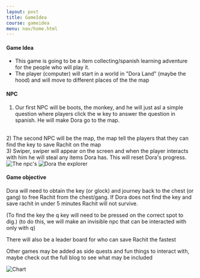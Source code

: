 ```yaml
---
layout: post
title: GameIdea
course: gameidea
menu: nav/home.html
---
```


#### Game Idea

- This game is going to be a item collecting/spanish learning adventure for the people who will play it.
- The player (computer) will start in a world in "Dora Land" (maybe the hood) and will move to different places of the the map

#### NPC

1) Our first NPC will be boots, the monkey, and he will just asl a simple question where players click the w key to answer the question in spanish. He will make Dora go to the map.
<br>
2) The second NPC will be the map, the map tell the players that they can find the key to save Rachit on the map
<br>
3) Swiper, swiper will appear on the screen and when the player interacts with him he will steal any items Dora has. This will reset Dora's progress.

<div class="image-gallery"> 
  <img src="https://i.imgur.com/OVD7icn.png" alt="The npc's">
  <img src="https://i.imgur.com/xmQzYyj.png" alt="Dora the explorer">
</div>

#### Game objective

Dora will need to obtain the key (or glock) and journey back to the chest (or gang) to free Rachit from the chest/gang. If Dora does not find the key and save rachit in under 5 minutes Rachit will not survive.

(To find the key the q key will need to be pressed on the correct spot to dig.)
(to do this, we will make an invisible npc that can be interacted with only with q)

There will also be a leader board for who can save Rachit the fastest

Other games may be added as side quests and fun things to interact with, maybe check out the full blog to see what may be included

<div class="image-gallery"> 
  <img src="https://i.imgur.com/aKZFrTm.jpeg" alt="Chart">
</div>
